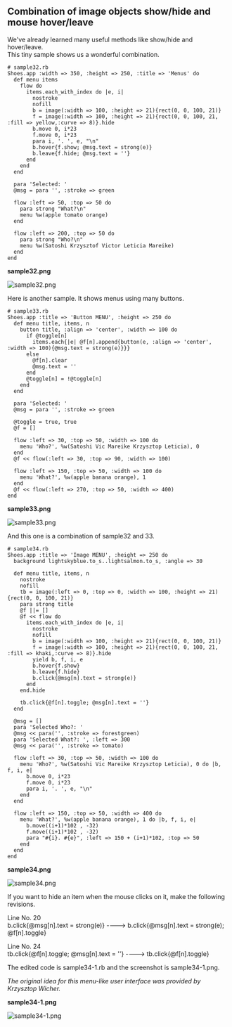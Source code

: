 Combination of image objects show/hide and mouse hover/leave
------------------------------------------------------------

We've already learned many useful methods like show/hide and hover/leave. <br>
This tiny sample shows us a wonderful combination. <br>

	# sample32.rb
	Shoes.app :width => 350, :height => 250, :title => 'Menus' do
	  def menu items
	    flow do
	      items.each_with_index do |e, i|
	        nostroke
	        nofill
	        b = image(:width => 100, :height => 21){rect(0, 0, 100, 21)}
	        f = image(:width => 100, :height => 21){rect(0, 0, 100, 21, :fill => yellow,:curve => 8)}.hide
	        b.move 0, i*23
	        f.move 0, i*23
	        para i, '. ', e, "\n"
	        b.hover{f.show; @msg.text = strong(e)}
	        b.leave{f.hide; @msg.text = ''}
	      end
	    end
	  end
	  
	  para 'Selected: '
	  @msg = para '', :stroke => green
	  
	  flow :left => 50, :top => 50 do
	    para strong "What?\n"
	    menu %w(apple tomato orange)
	  end
	  
	  flow :left => 200, :top => 50 do
	    para strong "Who?\n"
	    menu %w(Satoshi Krzysztof Victor Leticia Mareike)
	  end
	end

**sample32.png**

![sample32.png](http://www.rin-shun.com/rubylearning/shoes/shoes_tutorial_html/images/sample32.png) <!-- patch -->

Here is another sample. It shows menus using many buttons.

	# sample33.rb
	Shoes.app :title => 'Button MENU', :height => 250 do
	  def menu title, items, n
	    button title, :align => 'center', :width => 100 do
	      if @toggle[n]
	        items.each{|e| @f[n].append{button(e, :align => 'center', :width => 100){@msg.text = strong(e)}}}
	      else
	        @f[n].clear
	        @msg.text = ''
	      end
	      @toggle[n] = !@toggle[n]
	    end
	  end
	  
	  para 'Selected: '
	  @msg = para '', :stroke => green
	  
	  @toggle = true, true
	  @f = []
	  
	  flow :left => 30, :top => 50, :width => 100 do
	    menu 'Who?', %w(Satoshi Vic Mareike Krzysztop Leticia), 0
	  end
	  @f << flow(:left => 30, :top => 90, :width => 100)
	  
	  flow :left => 150, :top => 50, :width => 100 do
	    menu 'What?', %w(apple banana orange), 1
	  end
	  @f << flow(:left => 270, :top => 50, :width => 400)
	end

**sample33.png**

![sample33.png](http://www.rin-shun.com/rubylearning/shoes/shoes_tutorial_html/images/sample33.png) <!-- patch -->

And this one is a combination of sample32 and 33.

	# sample34.rb
	Shoes.app :title => 'Image MENU', :height => 250 do
	  background lightskyblue.to_s..lightsalmon.to_s, :angle => 30
	  
	  def menu title, items, n
	    nostroke
	    nofill
	    tb = image(:left => 0, :top => 0, :width => 100, :height => 21){rect(0, 0, 100, 21)}
	    para strong title
	    @f ||= []
	    @f << flow do
	      items.each_with_index do |e, i|
	        nostroke
	        nofill
	        b = image(:width => 100, :height => 21){rect(0, 0, 100, 21)}
	        f = image(:width => 100, :height => 21){rect(0, 0, 100, 21, :fill => khaki,:curve => 8)}.hide
	        yield b, f, i, e
	        b.hover{f.show}
	        b.leave{f.hide}
	        b.click{@msg[n].text = strong(e)}
	      end
	    end.hide
	    
	    tb.click{@f[n].toggle; @msg[n].text = ''}
	  end
	  
	  @msg = []
	  para 'Selected Who?: '
	  @msg << para('', :stroke => forestgreen)
	  para 'Selected What?: ', :left => 300
	  @msg << para('', :stroke => tomato)
	  
	  flow :left => 30, :top => 50, :width => 100 do
	    menu 'Who?', %w(Satoshi Vic Mareike Krzysztop Leticia), 0 do |b, f, i, e|
	      b.move 0, i*23
	      f.move 0, i*23
	      para i, '. ', e, "\n"
	    end
	  end
	
	  flow :left => 150, :top => 50, :width => 400 do
	    menu 'What?', %w(apple banana orange), 1 do |b, f, i, e|
	      b.move((i+1)*102 , -32)
	      f.move((i+1)*102 , -32)
	      para "#{i}. #{e}", :left => 150 + (i+1)*102, :top => 50
	    end
	  end
	end

**sample34.png**

![sample34.png](http://www.rin-shun.com/rubylearning/shoes/shoes_tutorial_html/images/sample34.png) <!-- patch -->

If you want to hide an item when the mouse clicks on it, make the following revisions.

Line No. 20 <br>
b.click{@msg[n].text = strong(e)} ----> b.click{@msg[n].text = strong(e); @f[n].toggle}

Line No. 24 <br>
tb.click{@f[n].toggle; @msg[n].text = ''} ----> tb.click{@f[n].toggle}


The edited code is sample34-1.rb and the screenshot is sample34-1.png.

*The original idea for this menu-like user interface was provided by Krzysztop Wicher.*

**sample34-1.png**

![sample34-1.png](http://www.rin-shun.com/rubylearning/shoes/shoes_tutorial_html/images/sample34-1.png) <!-- patch -->

